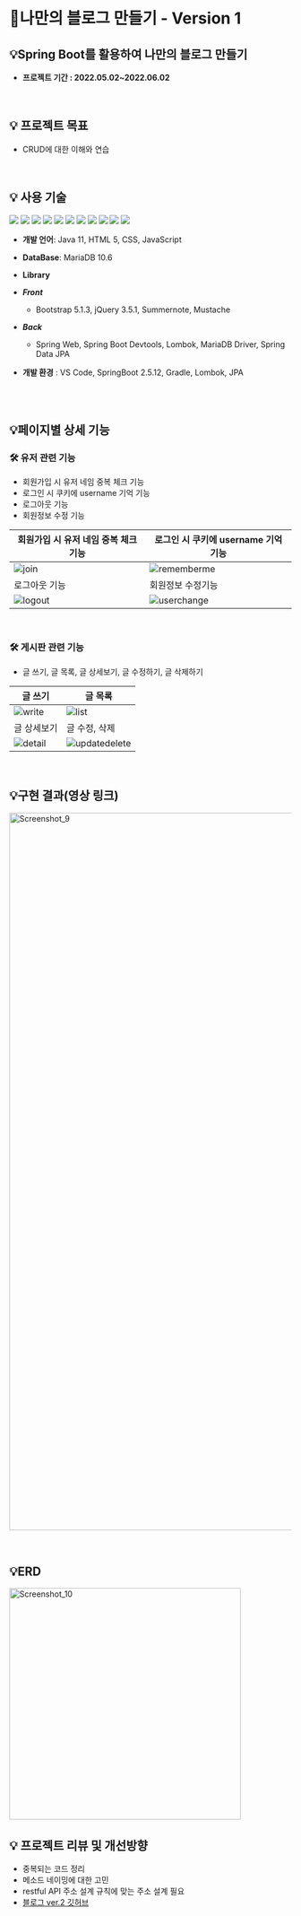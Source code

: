 # 📝나만의 블로그 만들기 - Version 1
##  **💡Spring Boot를 활용하여 나만의 블로그 만들기**

- **프로젝트 기간 : 2022.05.02~2022.06.02**
    
<br/>

## 💡 프로젝트 목표
- CRUD에 대한 이해와 연습
<br/>

 ## 💡 사용 기술

<img src="https://img.shields.io/badge/-Java-007396"/>  <img src="https://img.shields.io/badge/-Spring-6DB33F"/>  <img src="https://img.shields.io/badge/-Apach%20Tomcat-F8DC75"/> <img src="https://img.shields.io/badge/-MariaDB-071D49"/> 
<img src="https://img.shields.io/badge/-HTML5-E34F26"/> <img src="https://img.shields.io/badge/-CSS-1572B6"/> <img src="https://img.shields.io/badge/-JavaScript-F7DF1E"/> <img src="https://img.shields.io/badge/-JQuery-0769AD"/> 
<img src="https://img.shields.io/badge/-Github-181717"/> <img src="https://img.shields.io/badge/-Git-F05032"/> <img src="https://img.shields.io/badge/-BootStrap-7952B3"/> 

- **개발 언어**: Java 11, HTML 5, CSS, JavaScript
- **DataBase**: MariaDB 10.6

- **Library**
- ***Front***
    - Bootstrap 5.1.3, jQuery 3.5.1, Summernote, Mustache
- ***Back***
    - Spring Web, Spring Boot Devtools, Lombok, MariaDB Driver, Spring Data JPA
- **개발 환경** : VS Code, SpringBoot 2.5.12, Gradle, Lombok, JPA
<br/>
<br/>
  
## 💡****페이지별 상세 기능****
### 🛠 ****유저 관련 기능****
- 회원가입 시 유저 네임 중복 체크 기능
- 로그인 시 쿠키에 username 기억 기능
- 로그아웃 기능
- 회원정보 수정 기능


| 회원가입 시 유저 네임 중복 체크 기능 | 로그인 시 쿠키에 username 기억 기능 |
|------|------|
|![join](https://user-images.githubusercontent.com/97711663/171600778-cec682fa-343f-4dca-b972-4f17135d2c7a.gif)|![rememberme](https://user-images.githubusercontent.com/97711663/171600759-39a7903e-7c3b-4525-9388-454400c6abbe.gif)|
| 로그아웃 기능 | 회원정보 수정기능 |
|![logout](https://user-images.githubusercontent.com/97711663/171600782-c952dafe-186c-4d5d-8281-e85e3ab3cfd0.gif)|![userchange](https://user-images.githubusercontent.com/97711663/171600771-3187b27e-fbdf-4404-ac07-41f02e867546.gif)|

<br/>

### 🛠 ****게시판 관련 기능****
- 글 쓰기, 글 목록, 글 상세보기, 글 수정하기, 글 삭제하기

| 글 쓰기 | 글 목록 |
|------|------|
|![write](https://user-images.githubusercontent.com/97711663/171600774-c876986e-d808-479d-bd7c-eb0d3d59916b.gif)|![list](https://user-images.githubusercontent.com/97711663/171600779-1fc1f6da-3089-4e41-9ab3-da0f08341329.gif)|
| 글 상세보기 | 글 수정, 삭제 |
|![detail](https://user-images.githubusercontent.com/97711663/171600776-971313f3-1efd-4e44-bb12-880d55848a91.gif)|![updatedelete](https://user-images.githubusercontent.com/97711663/171600769-cbdc1c42-3287-4d29-8251-589feda89d0b.gif)|

<br/>

## 💡구현 결과(영상 링크)

[<img width="1280" alt="Screenshot_9" src="https://user-images.githubusercontent.com/97711663/171599688-cea8b64b-37fb-4e85-af4b-6d2875593c93.png">](https://youtu.be/WY2GZlTErKI)

<br/>

## 💡ERD
<img width="413" alt="Screenshot_10" src="https://user-images.githubusercontent.com/97711663/171603588-1eeb1a11-6739-44c0-94c2-a33e84f59f41.png">

<br/>

## 💡 프로젝트 리뷰 및 개선방향
- 중복되는 코드 정리
- 메소드 네이밍에 대한 고민
- restful API 주소 설계 규칙에 맞는 주소 설계 필요
- [블로그 ver.2 깃허브](https://github.com/emperor-juwon/blog_project_version_2)
